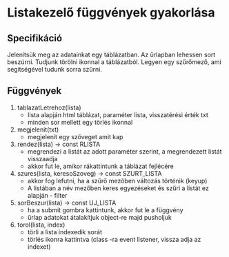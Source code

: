 # Listakezelő függvények gyakorlása

## Specifikáció

Jelenítsük meg az adatainkat egy táblázatban.
Az űrlapban lehessen sort beszúrni.
Tudjunk törölni ikonnal a táblázatból.
Legyen egy szűrőmező, ami segítségével tudunk sorra szűrni.

## Függvények

1. tablazatLetrehoz(lista)
   - lista alapján html táblázat, paraméter lista, visszatérési érték txt
   - minden sor mellett egy törlés ikonnal
2. megjelenit(txt)
   - megjelenít egy szöveget amit kap
3. rendez(lista) -> const RLISTA
   - megrendezi a listát az adott paraméter szerint, a megrendezett listát visszaadja
   - akkor fut le, amikor rákattintunk a táblázat fejlécére
4. szures(lista, keresoSzoveg) -> const SZURT_LISTA
   - akkor fog lefutni, ha a szűrő mezőben változás történik (keyup)
   - A listában a név mezőben keres egyezéseket és szűri a listát ez alapján - filter
5. sorBeszur(lista) -> const UJ_LISTA
   - ha a submit gombra kattintunk, akkor fut le a függvény
   - űrlap adatokat átalakítjuk object-re majd pusholjuk
6. torol(lista, index)
   - törli a lista indexedik sorát
   - törlés ikonra kattintva (class -ra event listener, vissza adja az indexet)
